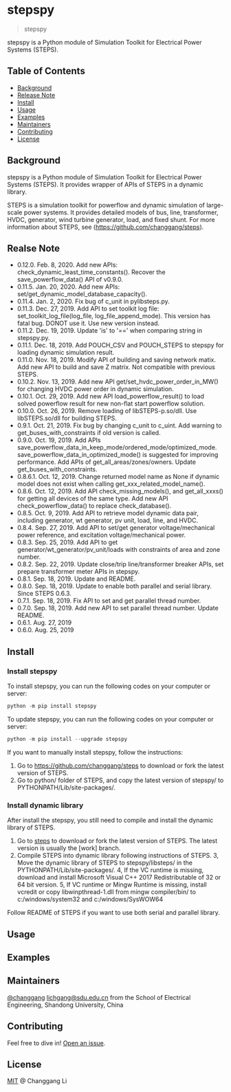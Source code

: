 # stepspy

> stepspy

stepspy is a Python module of Simulation Toolkit for Electrical Power Systems (STEPS).

## Table of Contents

- [Background](#background)
- [Release Note](#release-note)
- [Install](#install)
- [Usage](#usage)
- [Examples](#examples)
- [Maintainers](#maintainers)
- [Contributing](#contributing)
- [License](#license)

## Background

stepspy is a Python module of Simulation Toolkit for Electrical Power Systems (STEPS). It provides wrapper of APIs of STEPS in a dynamic library.

STEPS is a simulation toolkit for powerflow and dynamic simulation of large-scale power systems. It provides detailed models of bus, line, transformer, HVDC, generator, wind turbine generator, load, and fixed shunt. For more information about STEPS, see (https://github.com/changgang/steps).

## Realse Note

- 0.12.0. Feb.  8, 2020. Add new APIs: check_dynamic_least_time_constants(). Recover the save_powerflow_data() API of v0.9.0.
- 0.11.5. Jan. 20, 2020. Add new APIs: set/get_dynamic_model_database_capacity().
- 0.11.4. Jan.  2, 2020. Fix bug of c_unit in pylibsteps.py. 
- 0.11.3. Dec. 27, 2019. Add API to set toolkit log file: set_toolkit_log_file(log_file, log_file_append_mode). This version has fatal bug. DONOT use it. Use new version instead.
- 0.11.2. Dec. 19, 2019. Update 'is' to '==' when comparing string in stepspy.py.
- 0.11.1. Dec. 18, 2019. Add POUCH_CSV and POUCH_STEPS to stepspy for loading dynamic simulation result.
- 0.11.0. Nov. 18, 2019. Modify API of building and saving network matix. Add new API to build and save Z matrix. Not compatible with previous STEPS.
- 0.10.2. Nov. 13, 2019. Add new API get/set_hvdc_power_order_in_MW() for changing HVDC power order in dynamic simulation.
- 0.10.1. Oct. 29, 2019. Add new API load_powerflow_result() to load solved powerflow result for new non-flat start powerflow solution.
- 0.10.0. Oct. 26, 2019. Remove loading of libSTEPS-p.so/dll. Use libSTEPS.so/dll for building STEPS.
- 0.9.1. Oct. 21, 2019. Fix bug by changing c_unit to c_uint. Add warning to get_buses_with_constraints if old version is called.
- 0.9.0. Oct. 19, 2019. Add APIs save_powerflow_data_in_keep_mode/ordered_mode/optimized_mode. save_powerflow_data_in_optimized_mode() is suggested for improving performance. Add APIs of get_all_areas/zones/owners. Update get_buses_with_constraints.
- 0.8.6.1. Oct. 12, 2019. Change returned model name as None if dynamic model does not exist when calling get_xxx_related_model_name().
- 0.8.6. Oct. 12, 2019. Add API check_missing_models(), and get_all_xxxs() for getting all devices of the same type. Add new API check_powerflow_data() to replace check_database().
- 0.8.5. Oct.  9, 2019. Add API to retrieve model dynamic data pair, including generator, wt generator, pv unit, load, line, and HVDC.
- 0.8.4. Sep. 27, 2019. Add API to set/get generator voltage/mechanical power reference, and excitation voltage/mechanical power.
- 0.8.3. Sep. 25, 2019. Add API to get generator/wt_generator/pv_unit/loads with constraints of area and zone number.
- 0.8.2. Sep. 22, 2019. Update close/trip line/transformer breaker APIs, set prepare transformer meter APIs in stepspy.
- 0.8.1. Sep. 18, 2019. Update and README.
- 0.8.0. Sep. 18, 2019. Update to enable both parallel and serial library. Since STEPS 0.6.3.
- 0.7.1. Sep. 18, 2019. Fix API to set and get parallel thread number.
- 0.7.0. Sep. 18, 2019. Add new API to set parallel thread number. Update README.
- 0.6.1. Aug. 27, 2019
- 0.6.0. Aug. 25, 2019


## Install

### Install stepspy

To install stepspy, you can run the following codes on your computer or server:

```python
python -m pip install stepspy
```

To update stepspy, you can run the following codes on your computer or server:

```python
python -m pip install --upgrade stepspy
```

If you want to manually install stepspy, follow the instructions:

1. Go to https://github.com/changgang/steps to download or fork the latest version of STEPS.
2. Go to python/ folder of STEPS, and copy the latest version of stepspy/ to PYTHONPATH/Lib/site-packages/.

### Install dynamic library

After install the stepspy, you still need to compile and install the dynamic library of STEPS.

1. Go to [steps](https://github.com/changgang/steps) to download or fork the latest version of STEPS. The latest version is usually the [work] branch.
2. Compile STEPS into dynamic library following instructions of STEPS.
3, Move the dynamic library of STEPS to stepspy/libsteps/ in the PYTHONPATH/Lib/site-packages/.
4, If the VC runtime is missing, download and install Microsoft Visual C++ 2017 Redistributable of 32 or 64 bit version.
5, If VC runtime or Mingw Runtime is missing, install vcredit or copy libwinpthread-1.dll from mingw compiler/bin/ to c:/windows/system32 and c:/windows/SysWOW64

Follow README of STEPS if you want to use both serial and parallel library.

## Usage

## Examples


## Maintainers

[@changgang](https://github.com/changgang) <lichgang@sdu.edu.cn> from the School of Electrical Engineering, Shandong University, China

## Contributing

Feel free to dive in! [Open an issue](https://github.com/changgang/steps/issues/new).

## License

[MIT](LICENSE) @ Changgang Li